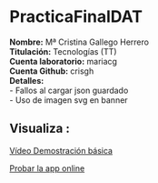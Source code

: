 # PracticaFinalDAT
<strong>Nombre:</strong> Mª Cristina Gallego Herrero <br>
<strong>Titulación:</strong> Tecnologías (TT)<br>
<strong>Cuenta laboratorio:</strong> mariacg<br>
<strong>Cuenta Github:</strong> crisgh<br>
<strong>Detalles:</strong><br>  - Fallos al cargar json guardado<br>  - Uso de imagen svg en banner <br>
## Visualiza : 
<p><a href="https://www.youtube.com/watch?v=k2KHXTPVgnc&amp;feature=youtu.be">Vídeo Demostración básica</a></p>
<p><a href="https://crisgh.github.io/PracticaFinalDAT/">Probar la app online</a></p>

